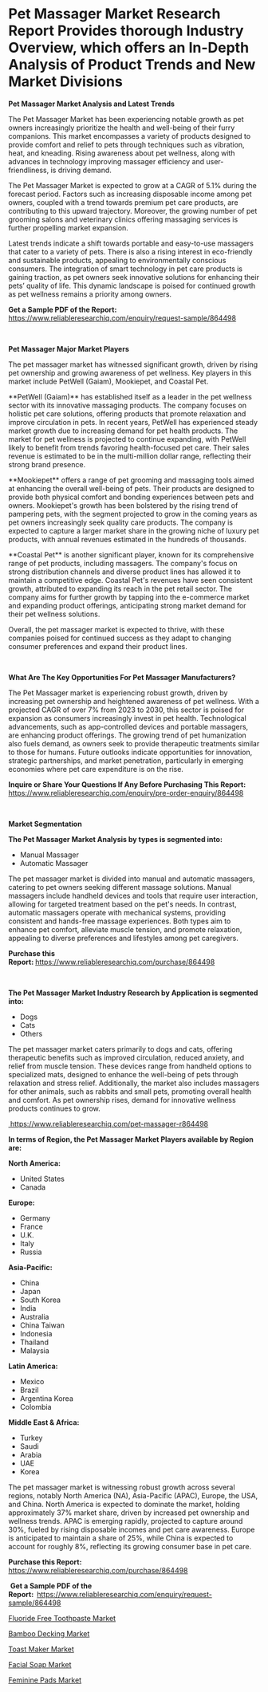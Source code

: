 <p><h1>Pet Massager Market Research Report Provides thorough Industry Overview, which offers an In-Depth Analysis of Product Trends and New Market Divisions</h1></p><p><strong>Pet Massager Market Analysis and Latest Trends</strong></p>
<p><p>The Pet Massager Market has been experiencing notable growth as pet owners increasingly prioritize the health and well-being of their furry companions. This market encompasses a variety of products designed to provide comfort and relief to pets through techniques such as vibration, heat, and kneading. Rising awareness about pet wellness, along with advances in technology improving massager efficiency and user-friendliness, is driving demand.</p><p>The Pet Massager Market is expected to grow at a CAGR of 5.1% during the forecast period. Factors such as increasing disposable income among pet owners, coupled with a trend towards premium pet care products, are contributing to this upward trajectory. Moreover, the growing number of pet grooming salons and veterinary clinics offering massaging services is further propelling market expansion.</p><p>Latest trends indicate a shift towards portable and easy-to-use massagers that cater to a variety of pets. There is also a rising interest in eco-friendly and sustainable products, appealing to environmentally conscious consumers. The integration of smart technology in pet care products is gaining traction, as pet owners seek innovative solutions for enhancing their pets’ quality of life. This dynamic landscape is poised for continued growth as pet wellness remains a priority among owners.</p></p>
<p><strong>Get a Sample PDF of the Report:&nbsp;</strong> <a href="https://www.reliableresearchiq.com/enquiry/request-sample/864498?utm_campaign=1102&utm_medium=2&utm_source=Github&utm_content=ia&utm_term=05042025&utm_id=pet-massager">https://www.reliableresearchiq.com/enquiry/request-sample/864498</a></p>
<p>&nbsp;</p>
<p><strong>Pet Massager Major Market Players</strong></p>
<p><p>The pet massager market has witnessed significant growth, driven by rising pet ownership and growing awareness of pet wellness. Key players in this market include PetWell (Gaiam), Mookiepet, and Coastal Pet.</p><p>**PetWell (Gaiam)** has established itself as a leader in the pet wellness sector with its innovative massaging products. The company focuses on holistic pet care solutions, offering products that promote relaxation and improve circulation in pets. In recent years, PetWell has experienced steady market growth due to increasing demand for pet health products. The market for pet wellness is projected to continue expanding, with PetWell likely to benefit from trends favoring health-focused pet care. Their sales revenue is estimated to be in the multi-million dollar range, reflecting their strong brand presence.</p><p>**Mookiepet** offers a range of pet grooming and massaging tools aimed at enhancing the overall well-being of pets. Their products are designed to provide both physical comfort and bonding experiences between pets and owners. Mookiepet's growth has been bolstered by the rising trend of pampering pets, with the segment projected to grow in the coming years as pet owners increasingly seek quality care products. The company is expected to capture a larger market share in the growing niche of luxury pet products, with annual revenues estimated in the hundreds of thousands.</p><p>**Coastal Pet** is another significant player, known for its comprehensive range of pet products, including massagers. The company's focus on strong distribution channels and diverse product lines has allowed it to maintain a competitive edge. Coastal Pet's revenues have seen consistent growth, attributed to expanding its reach in the pet retail sector. The company aims for further growth by tapping into the e-commerce market and expanding product offerings, anticipating strong market demand for their pet wellness solutions.</p><p>Overall, the pet massager market is expected to thrive, with these companies poised for continued success as they adapt to changing consumer preferences and expand their product lines.</p></p>
<p>&nbsp;</p>
<p><strong>What Are The Key Opportunities For Pet Massager Manufacturers?</strong></p>
<p><p>The Pet Massager market is experiencing robust growth, driven by increasing pet ownership and heightened awareness of pet wellness. With a projected CAGR of over 7% from 2023 to 2030, this sector is poised for expansion as consumers increasingly invest in pet health. Technological advancements, such as app-controlled devices and portable massagers, are enhancing product offerings. The growing trend of pet humanization also fuels demand, as owners seek to provide therapeutic treatments similar to those for humans. Future outlooks indicate opportunities for innovation, strategic partnerships, and market penetration, particularly in emerging economies where pet care expenditure is on the rise.</p></p>
<p><strong>Inquire or Share Your Questions If Any Before Purchasing This Report:</strong> <a href="https://www.reliableresearchiq.com/enquiry/pre-order-enquiry/864498?utm_campaign=1102&utm_medium=2&utm_source=Github&utm_content=ia&utm_term=05042025&utm_id=pet-massager">https://www.reliableresearchiq.com/enquiry/pre-order-enquiry/864498</a></p>
<p>&nbsp;</p>
<p><strong>Market Segmentation</strong></p>
<p><strong>The Pet Massager Market Analysis by types is segmented into:</strong></p>
<p><ul><li>Manual Massager</li><li>Automatic Massager</li></ul></p>
<p><p>The pet massager market is divided into manual and automatic massagers, catering to pet owners seeking different massage solutions. Manual massagers include handheld devices and tools that require user interaction, allowing for targeted treatment based on the pet's needs. In contrast, automatic massagers operate with mechanical systems, providing consistent and hands-free massage experiences. Both types aim to enhance pet comfort, alleviate muscle tension, and promote relaxation, appealing to diverse preferences and lifestyles among pet caregivers.</p></p>
<p><strong>Purchase this Report:&nbsp;</strong><a href="https://www.reliableresearchiq.com/purchase/864498?utm_campaign=1102&utm_medium=2&utm_source=Github&utm_content=ia&utm_term=05042025&utm_id=pet-massager">https://www.reliableresearchiq.com/purchase/864498</a></p>
<p>&nbsp;</p>
<p><strong>The Pet Massager Market Industry Research by Application is segmented into:</strong></p>
<p><ul><li>Dogs</li><li>Cats</li><li>Others</li></ul></p>
<p><p>The pet massager market caters primarily to dogs and cats, offering therapeutic benefits such as improved circulation, reduced anxiety, and relief from muscle tension. These devices range from handheld options to specialized mats, designed to enhance the well-being of pets through relaxation and stress relief. Additionally, the market also includes massagers for other animals, such as rabbits and small pets, promoting overall health and comfort. As pet ownership rises, demand for innovative wellness products continues to grow.</p></p>
<p><a href="https://www.reliableresearchiq.com/pet-massager-r864498?utm_campaign=1102&utm_medium=2&utm_source=Github&utm_content=ia&utm_term=05042025&utm_id=pet-massager">&nbsp;https://www.reliableresearchiq.com/pet-massager-r864498</a></p>
<p><strong>In terms of Region, the Pet Massager Market Players available by Region are:</strong></p>
<p>
    <p> <strong> North America: </strong>
        <ul>
            <li>United States</li>
            <li>Canada</li>
        </ul>
        </p> 
    <p> <strong> Europe: </strong>
        <ul>
            <li>Germany</li>
            <li>France</li>
            <li>U.K.</li>
            <li>Italy</li>
            <li>Russia</li>
        </ul>
        </p> 
    <p> <strong> Asia-Pacific: </strong>
        <ul>
            <li>China</li>
            <li>Japan</li>
            <li>South Korea</li>
            <li>India</li>
            <li>Australia</li>
            <li>China Taiwan</li>
            <li>Indonesia</li>
            <li>Thailand</li>
            <li>Malaysia</li>
        </ul>
        </p> 
    <p> <strong> Latin America: </strong>
        <ul>
            <li>Mexico</li>
            <li>Brazil</li>
            <li>Argentina Korea</li>
            <li>Colombia</li>
        </ul>
        </p> 
    <p> <strong> Middle East & Africa: </strong>
        <ul>
            <li>Turkey</li>
            <li>Saudi</li>
            <li>Arabia</li>
            <li>UAE</li>
            <li>Korea</li>
        </ul>
    </p>
    </p>
<p><p>The pet massager market is witnessing robust growth across several regions, notably North America (NA), Asia-Pacific (APAC), Europe, the USA, and China. North America is expected to dominate the market, holding approximately 37% market share, driven by increased pet ownership and wellness trends. APAC is emerging rapidly, projected to capture around 30%, fueled by rising disposable incomes and pet care awareness. Europe is anticipated to maintain a share of 25%, while China is expected to account for roughly 8%, reflecting its growing consumer base in pet care.</p></p>
<p><strong>Purchase this Report: </strong><a href="https://www.reliableresearchiq.com/purchase/864498?utm_campaign=1102&utm_medium=2&utm_source=Github&utm_content=ia&utm_term=05042025&utm_id=pet-massager">https://www.reliableresearchiq.com/purchase/864498</a></p>
<p>&nbsp;<strong>Get a Sample PDF of the Report:&nbsp;&nbsp;</strong><a href="https://www.reliableresearchiq.com/enquiry/request-sample/864498?utm_campaign=1102&utm_medium=2&utm_source=Github&utm_content=ia&utm_term=05042025&utm_id=pet-massager">https://www.reliableresearchiq.com/enquiry/request-sample/864498</a></p>
<p><strong></strong></p>
<p><p><a href="https://github.com/widlerumland/Market-Research-Report-List-1/blob/main/fluoride-free-toothpaste-market.md?utm_campaign=1102&utm_medium=2&utm_source=Github&utm_content=ia&utm_term=05042025&utm_id=pet-massager">Fluoride Free Toothpaste Market</a></p><p><a href="https://github.com/gummaarmel83/Market-Research-Report-List-1/blob/main/bamboo-decking-market.md?utm_campaign=1102&utm_medium=2&utm_source=Github&utm_content=ia&utm_term=05042025&utm_id=pet-massager">Bamboo Decking Market</a></p><p><a href="https://github.com/akitamegge65/Market-Research-Report-List-1/blob/main/toast-maker-market.md?utm_campaign=1102&utm_medium=2&utm_source=Github&utm_content=ia&utm_term=05042025&utm_id=pet-massager">Toast Maker Market</a></p><p><a href="https://github.com/benasjuettk3/Market-Research-Report-List-1/blob/main/facial-soap-market.md?utm_campaign=1102&utm_medium=2&utm_source=Github&utm_content=ia&utm_term=05042025&utm_id=pet-massager">Facial Soap Market</a></p><p><a href="https://github.com/gauldvikerm6/Market-Research-Report-List-1/blob/main/feminine-pads-market.md?utm_campaign=1102&utm_medium=2&utm_source=Github&utm_content=ia&utm_term=05042025&utm_id=pet-massager">Feminine Pads Market</a></p></p>